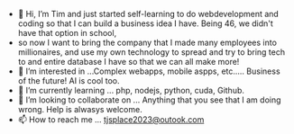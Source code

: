 - 👋 Hi, I’m Tim and just started self-learning to do webdevelopment and coding so that I can build a business idea I have.  Being 46, we didn't have that option in school, 
- so now I want to bring the company that I made many employees into millionaires, and use my own technology to spread and try to bring tech to and entire database I have so that we can all make more!
- 👀 I’m interested in ...Complex webapps, mobile aspps, etc.....  Business of the future!  AI is cool too. 
- 🌱 I’m currently learning ...  php, nodejs, python, cuda, Github. 
- 💞️ I’m looking to collaborate on ... Anything that you see that I am doing wrong.  Help is alwasys welcome. 
- 📫 How to reach me ... tjsplace2023@outook.com

<!---
tjsplace/tjsplace is a ✨ special ✨ repository because its `README.md` (this file) appears on your GitHub profile.
You can click the Preview link to take a look at your changes.
--->
